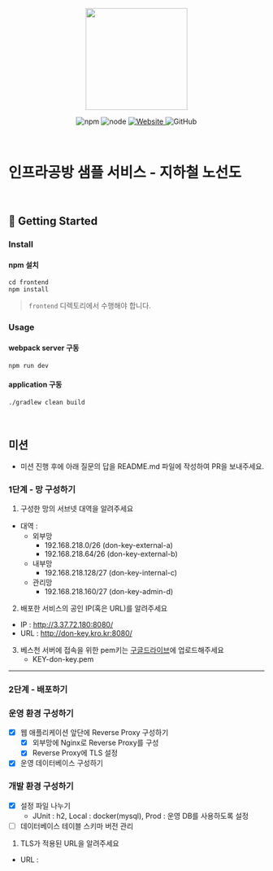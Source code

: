 <p align="center">
    <img width="200px;" src="https://raw.githubusercontent.com/woowacourse/atdd-subway-admin-frontend/master/images/main_logo.png"/>
</p>
<p align="center">
  <img alt="npm" src="https://img.shields.io/badge/npm-%3E%3D%205.5.0-blue">
  <img alt="node" src="https://img.shields.io/badge/node-%3E%3D%209.3.0-blue">
  <a href="https://edu.nextstep.camp/c/R89PYi5H" alt="nextstep atdd">
    <img alt="Website" src="https://img.shields.io/website?url=https%3A%2F%2Fedu.nextstep.camp%2Fc%2FR89PYi5H">
  </a>
  <img alt="GitHub" src="https://img.shields.io/github/license/next-step/atdd-subway-service">
</p>

<br>

# 인프라공방 샘플 서비스 - 지하철 노선도

<br>

## 🚀 Getting Started

### Install

#### npm 설치

```
cd frontend
npm install
```

> `frontend` 디렉토리에서 수행해야 합니다.

### Usage

#### webpack server 구동

```
npm run dev
```

#### application 구동

```
./gradlew clean build
```

<br>

## 미션

* 미션 진행 후에 아래 질문의 답을 README.md 파일에 작성하여 PR을 보내주세요.

### 1단계 - 망 구성하기
1. 구성한 망의 서브넷 대역을 알려주세요

- 대역 :
  - 외부망
    - 192.168.218.0/26 (don-key-external-a)
    - 192.168.218.64/26 (don-key-external-b)
  - 내부망
    - 192.168.218.128/27 (don-key-internal-c)
  - 관리망
    - 192.168.218.160/27 (don-key-admin-d)


2. 배포한 서비스의 공인 IP(혹은 URL)를 알려주세요

- IP : http://3.37.72.180:8080/
- URL : http://don-key.kro.kr:8080/

3. 베스천 서버에 접속을 위한 pem키는 [구글드라이브](https://drive.google.com/drive/folders/1dZiCUwNeH1LMglp8dyTqqsL1b2yBnzd1?usp=sharing)에
   업로드해주세요
   - KEY-don-key.pem 
---

### 2단계 - 배포하기

### 운영 환경 구성하기
- [X] 웹 애플리케이션 앞단에 Reverse Proxy 구성하기
  - [X] 외부망에 Nginx로 Reverse Proxy를 구성
  - [X] Reverse Proxy에 TLS 설정
- [X] 운영 데이터베이스 구성하기

### 개발 환경 구성하기
- [X] 설정 파일 나누기
  * JUnit : h2, Local : docker(mysql), Prod : 운영 DB를 사용하도록 설정
- [ ] 데이터베이스 테이블 스키마 버전 관리

1. TLS가 적용된 URL을 알려주세요

- URL : 
